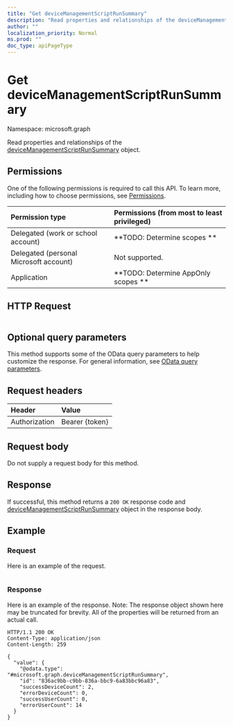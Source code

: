 ```yaml
---
title: "Get deviceManagementScriptRunSummary"
description: "Read properties and relationships of the deviceManagementScriptRunSummary object."
author: ""
localization_priority: Normal
ms.prod: ""
doc_type: apiPageType
---
```


# Get deviceManagementScriptRunSummary

Namespace: microsoft.graph

Read properties and relationships of the [deviceManagementScriptRunSummary](../resources/intune-devices-devicemanagementscriptrunsummary.md) object.

## Permissions
One of the following permissions is required to call this API. To learn more, including how to choose permissions, see [Permissions](/concepts/permissions-reference.md).

|Permission type|Permissions (from most to least privileged)|
|:---|:---|
|Delegated (work or school account)|**TODO: Determine scopes **|
|Delegated (personal Microsoft account)|Not supported.|
|Application|**TODO: Determine AppOnly scopes **|

## HTTP Request
<!-- {
  "blockType": "ignored"
}
-->
``` http
```

## Optional query parameters
This method supports some of the OData query parameters to help customize the response. For general information, see [OData query parameters](/graph/query-parameters).

## Request headers
|Header|Value|
|:---|:---|
|Authorization|Bearer {token}|

## Request body
Do not supply a request body for this method.

## Response
If successful, this method returns a `200 OK` response code and [deviceManagementScriptRunSummary](../resources/intune-devices-devicemanagementscriptrunsummary.md) object in the response body.

## Example

### Request
Here is an example of the request.
<!-- {
  "blockType": "request",
  "name": "get_devicemanagementscriptrunsummary"
}
-->
``` http

```

### Response
Here is an example of the response. Note: The response object shown here may be truncated for brevity. All of the properties will be returned from an actual call.
<!-- {
  "blockType": "response",
  "truncated": true,
  "@odata.type": "microsoft.graph.deviceManagementScriptRunSummary"
}
-->
``` http
HTTP/1.1 200 OK
Content-Type: application/json
Content-Length: 259

{
  "value": {
    "@odata.type": "#microsoft.graph.deviceManagementScriptRunSummary",
    "id": "836ac9bb-c9bb-836a-bbc9-6a83bbc96a83",
    "successDeviceCount": 2,
    "errorDeviceCount": 0,
    "successUserCount": 0,
    "errorUserCount": 14
  }
}
```

